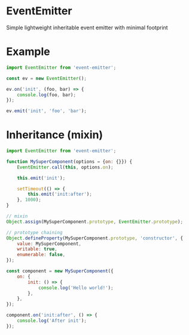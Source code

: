 # EventEmitter

Simple lightweight inheritable event emitter with minimal footprint

# Example
```JAVASCRIPT
import EventEmitter from 'event-emitter';

const ev = new EventEmitter();

ev.on('init', (foo, bar) => {
    console.log(foo, bar);
});

ev.emit('init', 'foo', 'bar');
```

# Inheritance (mixin)
```JAVASCRIPT
import EventEmitter from 'event-emitter';

function MySuperComponent(options = {on: {}}) {
    EventEmitter.call(this, options.on);

    this.emit('init');

    setTimeout(() => {
        this.emit('init:after');
    }, 1000);
}

// mixin
Object.assign(MySuperComponent.prototype, EventEmitter.prototype);

// prototype chaining
Object.defineProperty(MySuperComponent.prototype, 'constructor', {
    value: MySuperComponent,
    writable: true,
    enumerable: false,
});

const component = new MySuperComponent({
    on: {
        init: () => {
            console.log('Hello world!');
        },
    },
});

component.on('init:after', () => {
    console.log('After init');
});
```